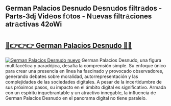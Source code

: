 ## German Palacios Desnudo D𝚎sn𝚞dos filtr𝚊dos - Parts-3dj Vid𝚎os f𝚘tos - N𝚞evas filtr𝚊ciones atr𝚊ctivas 42oWi

# <h2><a href="http://mb2pezc.tromn.icu/?c=German+Palacios+Desnudo">🔗👉👉👉 German Palacios Desnudo 🔗🔗</a></h2>

[![German Palacios Desnudo nuevo](https://i.imgur.com/pEAQMta.gif)](http://mb2pezc.tromn.icu/?c=German+Palacios+Desnudo)
German Palacios Desnudo, una figura multifacética y paradójica, desafía la comprensión simple. Su enfoque único para crear una presencia en línea ha fascinado y provocado observadores, generando debates sobre moralidad, autorrepresentación y las complejidades de las sociedades digitales. A pesar de la incertidumbre de sus próximos pasos, su impacto en el ámbito digital es significativo. Armada con un espíritu inquebrantable y un atractivo innegable, la influencia de German Palacios Desnudo en el panorama digital no tiene paralelo.
